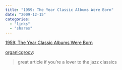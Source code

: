 ```yaml
---
title: "1959: The Year Classic Albums Were Born"
date: "2009-12-15"
categories: 
  - "links"
  - "shares"
---
```


[1959: The Year Classic Albums Were Born](http://www.allaboutjazz.com/php/article.php?id=34534&pg=1)

[organicgroov](http://organicgroov.tumblr.com/post/265132278/1959-the-year-classic-albums-were-born):

> great article if you’re a lover to the jazz classics
